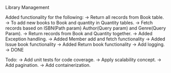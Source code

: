 Library Management

Added functionality for the following:
-> Return all records from Book table.
-> To add new books to Book and quantity in Quantity tables.
-> Fetch records based on ISBN(Path param) Author(Query param) and Genre(Query Param).
-> Return records from Book and Quantity together.
-> Added Exception handling.
-> Added Member add and fetch functionality
-> Added Issue book functionality
-> Added Return book functionality
-> Add logging. -> DONE

Todo:
-> Add unit tests for code coverage.
-> Apply scalability concept.
-> Add pagination.
-> Add containerization.